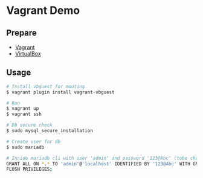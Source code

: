 # Vagrant Demo

## Prepare

- [Vagrant](https://www.vagrantup.com/downloads)
- [VirtualBox](https://www.virtualbox.org/wiki/Downloads)

## Usage

```sh
# Install vbguest for mouting
$ vagrant plugin install vagrant-vbguest

# Run
$ vagrant up
$ vagrant ssh
```

```sh
# Db secure check
$ sudo mysql_secure_installation

# Create user for db
$ sudo mariadb

# Inside mariadb cli with user 'admin' and password '123@Abc' (tobe change)
GRANT ALL ON *.* TO 'admin'@'localhost' IDENTIFIED BY '123@Abc' WITH GRANT OPTION;
FLUSH PRIVILEGES;
```
